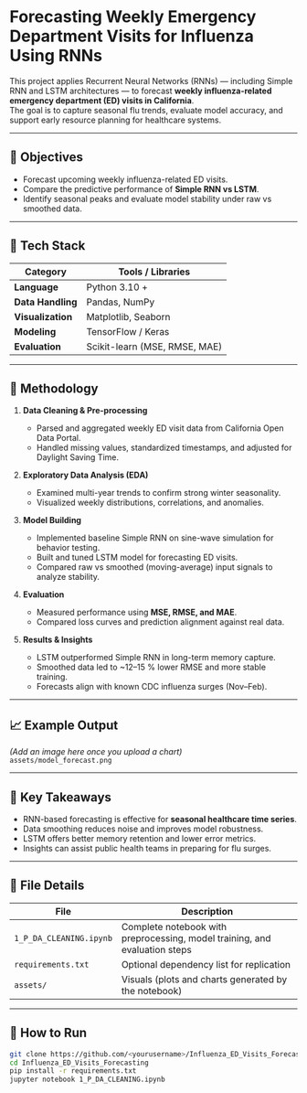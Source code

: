 # Forecasting Weekly Emergency Department Visits for Influenza Using RNNs

This project applies Recurrent Neural Networks (RNNs) — including Simple RNN and LSTM architectures — to forecast **weekly influenza-related emergency department (ED) visits in California**.  
The goal is to capture seasonal flu trends, evaluate model accuracy, and support early resource planning for healthcare systems.

---

## 🎯 Objectives
- Forecast upcoming weekly influenza-related ED visits.  
- Compare the predictive performance of **Simple RNN vs LSTM**.  
- Identify seasonal peaks and evaluate model stability under raw vs smoothed data.  

---

## 🧰 Tech Stack
| Category | Tools / Libraries |
|-----------|-------------------|
| **Language** | Python 3.10 +  |
| **Data Handling** | Pandas, NumPy |
| **Visualization** | Matplotlib, Seaborn |
| **Modeling** | TensorFlow / Keras |
| **Evaluation** | Scikit-learn (MSE, RMSE, MAE) |

---

## 🧪 Methodology
1. **Data Cleaning & Pre-processing**  
   - Parsed and aggregated weekly ED visit data from California Open Data Portal.  
   - Handled missing values, standardized timestamps, and adjusted for Daylight Saving Time.  

2. **Exploratory Data Analysis (EDA)**  
   - Examined multi-year trends to confirm strong winter seasonality.  
   - Visualized weekly distributions, correlations, and anomalies.  

3. **Model Building**  
   - Implemented baseline Simple RNN on sine-wave simulation for behavior testing.  
   - Built and tuned LSTM model for forecasting ED visits.  
   - Compared raw vs smoothed (moving-average) input signals to analyze stability.  

4. **Evaluation**  
   - Measured performance using **MSE, RMSE, and MAE**.  
   - Compared loss curves and prediction alignment against real data.  

5. **Results & Insights**  
   - LSTM outperformed Simple RNN in long-term memory capture.  
   - Smoothed data led to ~12–15 % lower RMSE and more stable training.  
   - Forecasts align with known CDC influenza surges (Nov–Feb).  

---

## 📈 Example Output
*(Add an image here once you upload a chart)*  
`assets/model_forecast.png`

---

## 🧠 Key Takeaways
- RNN-based forecasting is effective for **seasonal healthcare time series**.  
- Data smoothing reduces noise and improves model robustness.  
- LSTM offers better memory retention and lower error metrics.  
- Insights can assist public health teams in preparing for flu surges.  

---

## 📁 File Details
| File | Description |
|------|-------------|
| `1_P_DA_CLEANING.ipynb` | Complete notebook with preprocessing, model training, and evaluation steps |
| `requirements.txt` | Optional dependency list for replication |
| `assets/` | Visuals (plots and charts generated by the notebook) |

---

## 🚀 How to Run
```bash
git clone https://github.com/<yourusername>/Influenza_ED_Visits_Forecasting.git
cd Influenza_ED_Visits_Forecasting
pip install -r requirements.txt
jupyter notebook 1_P_DA_CLEANING.ipynb

